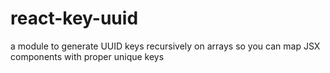 # react-key-uuid
a module to generate UUID keys recursively on arrays so you can map JSX components with proper unique keys
